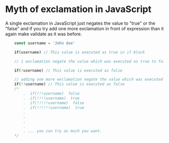 # Myth of exclamation in JavaScript

A single exclamation in JavaScript just negates the value to "true" or the "false" and if you try add one more exclamation in front of expression than it again make validate as it was before.

```js
    const username = 'John doe'

    if(username) // This value is executed as true in if block

    // 1 exclamation negate the value which was executed as true to false.

    if(!username) // This value is executed as false

    // adding one more exclamation negate the value which was executed as false to true.
    if(!!username) // This value is executed as false
    /*
        .  if(!!!username)  false
        .  if(!!!!username)  true
        .  if(!!!!!username)  false
        .  if(!!!!!!username)  true
        .
        .
        .
        .
        . ... you can try as much you want.
    */

```
